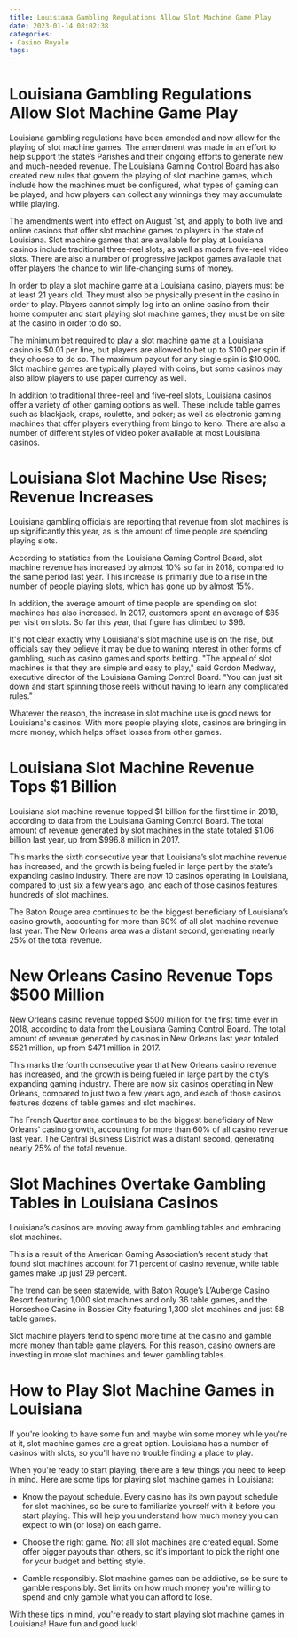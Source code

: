 ```yaml
---
title: Louisiana Gambling Regulations Allow Slot Machine Game Play
date: 2023-01-14 08:02:38
categories:
- Casino Royale
tags:
---
```



#  Louisiana Gambling Regulations Allow Slot Machine Game Play

Louisiana gambling regulations have been amended and now allow for the playing of slot machine games. The amendment was made in an effort to help support the state’s Parishes and their ongoing efforts to generate new and much-needed revenue. The Louisiana Gaming Control Board has also created new rules that govern the playing of slot machine games, which include how the machines must be configured, what types of gaming can be played, and how players can collect any winnings they may accumulate while playing.

The amendments went into effect on August 1st, and apply to both live and online casinos that offer slot machine games to players in the state of Louisiana. Slot machine games that are available for play at Louisiana casinos include traditional three-reel slots, as well as modern five-reel video slots. There are also a number of progressive jackpot games available that offer players the chance to win life-changing sums of money.

In order to play a slot machine game at a Louisiana casino, players must be at least 21 years old. They must also be physically present in the casino in order to play. Players cannot simply log into an online casino from their home computer and start playing slot machine games; they must be on site at the casino in order to do so.

The minimum bet required to play a slot machine game at a Louisiana casino is $0.01 per line, but players are allowed to bet up to $100 per spin if they choose to do so. The maximum payout for any single spin is $10,000. Slot machine games are typically played with coins, but some casinos may also allow players to use paper currency as well.

In addition to traditional three-reel and five-reel slots, Louisiana casinos offer a variety of other gaming options as well. These include table games such as blackjack, craps, roulette, and poker; as well as electronic gaming machines that offer players everything from bingo to keno. There are also a number of different styles of video poker available at most Louisiana casinos.

#  Louisiana Slot Machine Use Rises; Revenue Increases

Louisiana gambling officials are reporting that revenue from slot machines is up significantly this year, as is the amount of time people are spending playing slots.

According to statistics from the Louisiana Gaming Control Board, slot machine revenue has increased by almost 10% so far in 2018, compared to the same period last year. This increase is primarily due to a rise in the number of people playing slots, which has gone up by almost 15%.

In addition, the average amount of time people are spending on slot machines has also increased. In 2017, customers spent an average of $85 per visit on slots. So far this year, that figure has climbed to $96.

It's not clear exactly why Louisiana's slot machine use is on the rise, but officials say they believe it may be due to waning interest in other forms of gambling, such as casino games and sports betting. "The appeal of slot machines is that they are simple and easy to play," said Gordon Medway, executive director of the Louisiana Gaming Control Board. "You can just sit down and start spinning those reels without having to learn any complicated rules."

Whatever the reason, the increase in slot machine use is good news for Louisiana's casinos. With more people playing slots, casinos are bringing in more money, which helps offset losses from other games.

#  Louisiana Slot Machine Revenue Tops $1 Billion

Louisiana slot machine revenue topped $1 billion for the first time in 2018, according to data from the Louisiana Gaming Control Board. The total amount of revenue generated by slot machines in the state totaled $1.06 billion last year, up from $996.8 million in 2017.

This marks the sixth consecutive year that Louisiana’s slot machine revenue has increased, and the growth is being fueled in large part by the state’s expanding casino industry. There are now 10 casinos operating in Louisiana, compared to just six a few years ago, and each of those casinos features hundreds of slot machines.

The Baton Rouge area continues to be the biggest beneficiary of Louisiana’s casino growth, accounting for more than 60% of all slot machine revenue last year. The New Orleans area was a distant second, generating nearly 25% of the total revenue.

# New Orleans Casino Revenue Tops $500 Million

New Orleans casino revenue topped $500 million for the first time ever in 2018, according to data from the Louisiana Gaming Control Board. The total amount of revenue generated by casinos in New Orleans last year totaled $521 million, up from $471 million in 2017.

This marks the fourth consecutive year that New Orleans casino revenue has increased, and the growth is being fueled in large part by the city’s expanding gaming industry. There are now six casinos operating in New Orleans, compared to just two a few years ago, and each of those casinos features dozens of table games and slot machines.

The French Quarter area continues to be the biggest beneficiary of New Orleans’ casino growth, accounting for more than 60% of all casino revenue last year. The Central Business District was a distant second, generating nearly 25% of the total revenue.

#  Slot Machines Overtake Gambling Tables in Louisiana Casinos

Louisiana’s casinos are moving away from gambling tables and embracing slot machines.

This is a result of the American Gaming Association’s recent study that found slot machines account for 71 percent of casino revenue, while table games make up just 29 percent.

The trend can be seen statewide, with Baton Rouge’s L’Auberge Casino Resort featuring 1,000 slot machines and only 36 table games, and the Horseshoe Casino in Bossier City featuring 1,300 slot machines and just 58 table games.

Slot machine players tend to spend more time at the casino and gamble more money than table game players. For this reason, casino owners are investing in more slot machines and fewer gambling tables.

#  How to Play Slot Machine Games in Louisiana

If you're looking to have some fun and maybe win some money while you're at it, slot machine games are a great option. Louisiana has a number of casinos with slots, so you'll have no trouble finding a place to play.

When you're ready to start playing, there are a few things you need to keep in mind. Here are some tips for playing slot machine games in Louisiana:

- Know the payout schedule. Every casino has its own payout schedule for slot machines, so be sure to familiarize yourself with it before you start playing. This will help you understand how much money you can expect to win (or lose) on each game.

- Choose the right game. Not all slot machines are created equal. Some offer bigger payouts than others, so it's important to pick the right one for your budget and betting style.

- Gamble responsibly. Slot machine games can be addictive, so be sure to gamble responsibly. Set limits on how much money you're willing to spend and only gamble what you can afford to lose.

With these tips in mind, you're ready to start playing slot machine games in Louisiana! Have fun and good luck!